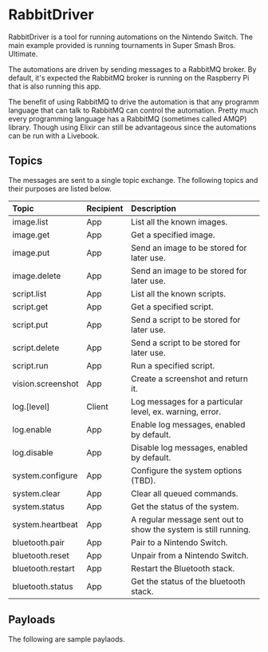 # RabbitDriver

RabbitDriver is a tool for running automations on the Nintendo Switch. The main
example provided is running tournaments in Super Smash Bros. Ultimate.

The automations are driven by sending messages to a RabbitMQ broker. By default, it's
expected the RabbitMQ broker is running on the Raspberry Pi that is also running this
app.

The benefit of using RabbitMQ to drive the automation is that any programm language
that can talk to RabbitMQ can control the automation. Pretty much every programming
language has a RabbitMQ (sometimes called AMQP) library. Though using Elixir can still be
advantageous since the automations can be run with a Livebook.

## Topics

The messages are sent to a single topic exchange. The following topics and their
purposes are listed below.

| Topic             | Recipient | Description       |
|:------------------|:----------|:------------------|
| image.list        | App       | List all the known images. |
| image.get         | App       | Get a specified image. |
| image.put         | App       | Send an image to be stored for later use. |
| image.delete      | App       | Send an image to be stored for later use. |
| script.list       | App       | List all the known scripts. |
| script.get        | App       | Get a specified script. |
| script.put        | App       | Send a script to be stored for later use. |
| script.delete     | App       | Send a script to be stored for later use. |
| script.run        | App       | Run a specified script. |
| vision.screenshot | App       | Create a screenshot and return it. |
| log.[level]       | Client    | Log messages for a particular level, ex. warning, error. |
| log.enable        | App       | Enable log messages, enabled by default. |
| log.disable       | App       | Disable log messages, enabled by default. |
| system.configure  | App       | Configure the system options (TBD). |
| system.clear      | App       | Clear all queued commands. |
| system.status     | App       | Get the status of the system. |
| system.heartbeat  | App       | A regular message sent out to show the system is still running. |
| bluetooth.pair    | App       | Pair to a Nintendo Switch. |
| bluetooth.reset   | App       | Unpair from a Nintendo Switch. |
| bluetooth.restart | App       | Restart the Bluetooth stack. |
| bluetooth.status  | App       | Get the status of the bluetooth stack. |

## Payloads

The following are sample paylaods.
